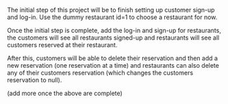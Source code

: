 The initial step of this project will be to finish setting up customer sign-up
and log-in. Use the dummy restaurant id=1 to choose a restaurant for now.

Once the initial step is complete, add the log-in and sign-up for restaurants,
the customers will see all restaurants signed-up and restaurants will see all customers
reserved at their restaurant.

After this, customers will be able to delete their reservation and then add a new reservation
(one reservation at a time) and restaurants can also delete any of their customers reservation
(which changes the customers reservation to null).

(add more once the above are complete)
